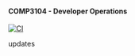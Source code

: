 #### COMP3104 - Developer Operations

[![CI](https://github.com/A-Shalchian/COMP3104/actions/workflows/ci.yml/badge.svg)](https://github.com/A-Shalchian/COMP3104/actions/workflows/ci.yml)

updates